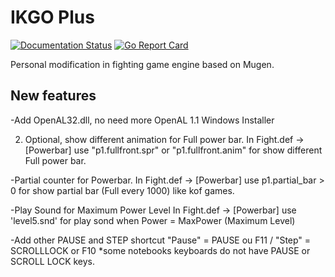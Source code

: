 # IKGO Plus

[![Documentation Status](https://readthedocs.org/projects/ikemen-plus/badge/?version=latest)](https://ikemen-plus.readthedocs.io/en/latest/?badge=latest) [![Go Report Card](https://goreportcard.com/badge/github.com/shinlucho/ikemen-plus)](https://goreportcard.com/report/github.com/shinlucho/ikemen-plus)

Personal modification in fighting game engine based on Mugen.

## New features

-Add OpenAL32.dll, no need more OpenAL 1.1 Windows Installer

2. Optional, show different animation for Full power bar. 
 In Fight.def -> [Powerbar] use "p1.fullfront.spr" or "p1.fullfront.anim" for show different Full power bar. 

-Partial counter for Powerbar. 
In Fight.def -> [Powerbar] use p1.partial_bar > 0 for show partial bar (Full every 1000) like kof games. 

-Play Sound for Maximum Power Level 
In Fight.def -> [Powerbar] use 'level5.snd' for play sond when Power = MaxPower (Maximum Level) 

-Add other PAUSE and STEP shortcut 
"Pause" = PAUSE ou F11 / "Step" = SCROLLLOCK or F10 
*some notebooks keyboards do not have PAUSE or SCROLL LOCK keys.

